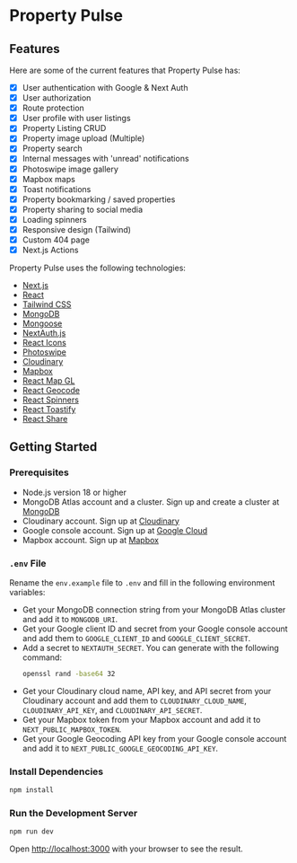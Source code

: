 # Property Pulse

## Features

Here are some of the current features that Property Pulse has:

- [x] User authentication with Google & Next Auth
- [x] User authorization
- [x] Route protection
- [x] User profile with user listings
- [x] Property Listing CRUD
- [x] Property image upload (Multiple)
- [x] Property search
- [x] Internal messages with 'unread' notifications
- [x] Photoswipe image gallery
- [x] Mapbox maps
- [x] Toast notifications
- [x] Property bookmarking / saved properties
- [x] Property sharing to social media
- [x] Loading spinners
- [x] Responsive design (Tailwind)
- [x] Custom 404 page
- [x] Next.js Actions

Property Pulse uses the following technologies:

- [Next.js](https://nextjs.org/)
- [React](https://reactjs.org/)
- [Tailwind CSS](https://tailwindcss.com/)
- [MongoDB](https://www.mongodb.com/)
- [Mongoose](https://mongoosejs.com/)
- [NextAuth.js](https://next-auth.js.org/)
- [React Icons](https://react-icons.github.io/react-icons/)
- [Photoswipe](https://photoswipe.com/)
- [Cloudinary](https://cloudinary.com/)
- [Mapbox](https://www.mapbox.com/)
- [React Map GL](https://visgl.github.io/react-map-gl/)
- [React Geocode](https://www.npmjs.com/package/react-geocode)
- [React Spinners](https://www.npmjs.com/package/react-spinners)
- [React Toastify](https://fkhadra.github.io/react-toastify/)
- [React Share](https://www.npmjs.com/package/react-share)

## Getting Started

### Prerequisites

- Node.js version 18 or higher
- MongoDB Atlas account and a cluster. Sign up and create a cluster at [MongoDB](https://www.mongodb.com/)
- Cloudinary account. Sign up at [Cloudinary](https://cloudinary.com/)
- Google console account. Sign up at [Google Cloud](https://console.cloud.google.com/)
- Mapbox account. Sign up at [Mapbox](https://www.mapbox.com/)

### `.env` File

Rename the `env.example` file to `.env` and fill in the following environment variables:

- Get your MongoDB connection string from your MongoDB Atlas cluster and add it to `MONGODB_URI`.
- Get your Google client ID and secret from your Google console account and add them to `GOOGLE_CLIENT_ID` and `GOOGLE_CLIENT_SECRET`.
- Add a secret to `NEXTAUTH_SECRET`. You can generate with the following command:
  ```bash
  openssl rand -base64 32
  ```
- Get your Cloudinary cloud name, API key, and API secret from your Cloudinary account and add them to `CLOUDINARY_CLOUD_NAME`, `CLOUDINARY_API_KEY`, and `CLOUDINARY_API_SECRET`.
- Get your Mapbox token from your Mapbox account and add it to `NEXT_PUBLIC_MAPBOX_TOKEN`.
- Get your Google Geocoding API key from your Google console account and add it to `NEXT_PUBLIC_GOOGLE_GEOCODING_API_KEY`.

### Install Dependencies

```bash
npm install
```

### Run the Development Server

```bash
npm run dev
```

Open [http://localhost:3000](http://localhost:3000) with your browser to see the result.